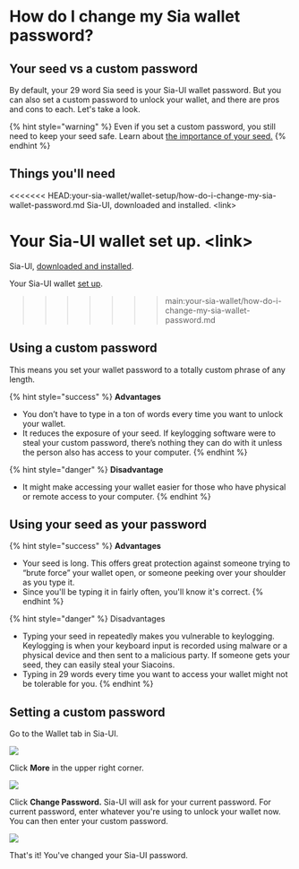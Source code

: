 # How do I change my Sia wallet password?

## Your seed vs a custom password

By default, your 29 word Sia seed is your Sia-UI wallet password. But you can also set a custom password to unlock your wallet, and there are pros and cons to each. Let's take a look.

{% hint style="warning" %}
Even if you set a custom password, you still need to keep your seed safe. Learn about [the importance of your seed.](the-importance-of-your-seed.md)
{% endhint %}

## Things you'll need

<<<<<<< HEAD:your-sia-wallet/wallet-setup/how-do-i-change-my-sia-wallet-password.md
Sia-UI, downloaded and installed. \<link>

Your Sia-UI wallet set up. \<link>
=======
Sia-UI, [downloaded and installed](sia-ui-faqs/how-to-download-and-install-sia-ui.md).

Your Sia-UI wallet [set up](sia-ui-faqs/how-to-make-a-new-wallet-in-sia-ui.md).
>>>>>>> main:your-sia-wallet/how-do-i-change-my-sia-wallet-password.md

## Using a custom password

This means you set your wallet password to a totally custom phrase of any length.

{% hint style="success" %}
**Advantages**

* You don’t have to type in a ton of words every time you want to unlock your wallet.
* It reduces the exposure of your seed. If keylogging software were to steal your custom password, there’s nothing they can do with it unless the person also has access to your computer.
{% endhint %}

{% hint style="danger" %}
**Disadvantage**

* It might make accessing your wallet easier for those who have physical or remote access to your computer.
{% endhint %}

## Using your seed as your password

{% hint style="success" %}
**Advantages**

* Your seed is long. This offers great protection against someone trying to “brute force” your wallet open, or someone peeking over your shoulder as you type it.
* Since you'll be typing it in fairly often, you'll know it's correct.
{% endhint %}

{% hint style="danger" %}
Disadvantages

* Typing your seed in repeatedly makes you vulnerable to keylogging. Keylogging is when your keyboard input is recorded using malware or a physical device and then sent to a malicious party. If someone gets your seed, they can easily steal your Siacoins.
* Typing in 29 words every time you want to access your wallet might not be tolerable for you.
{% endhint %}

## Setting a custom password

Go to the Wallet tab in Sia-UI.

![](../../.gitbook/assets/send-1.png)

Click **More** in the upper right corner.

![](<../../.gitbook/assets/wallet-2 (2) (3).png>)

Click **Change Password.** Sia-UI will ask for your current password. For current password, enter whatever you're using to unlock your wallet now. You can then enter your custom password.

![](../../.gitbook/assets/password-2.png)

That's it! You've changed your Sia-UI password.

